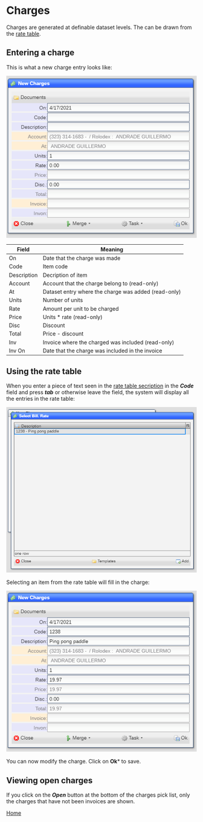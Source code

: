 # Charges

Charges are generated at definable dataset levels.  The can be drawn from the [rate table](README_B_RATE.md).

## Entering a charge

This is what a new charge entry looks like:

![image](images/Billc1.png)

|Field|Meaning|
|-|-|
|On|Date that the charge was made|
|Code|Item code|
|Description|Decription of item|
|Account|Account that the charge belong to (read-only)|
|At|Dataset entry where the charge was added (read-only)|
|Units|Number of units|
|Rate|Amount per unit to be charged|
|Price|Units * rate (read-only)|
|Disc|Discount|
|Total|Price - discount|
|Inv|Invoice where the charged was included (read-only)|
|Inv On|Date that the charge was included in the invoice|

## Using the rate table

When you enter a piece of text seen in the [rate table secription](README_B_RATE.md) in the ***Code*** field and press ***tab*** or otherwise
leave the field, the system will display all the entries in the rate table:

![image](images/Billc2.png)

Selecting an item from the rate table will fill in the charge:

![image](images/Billc3.png)

You can now modify the charge.  Click on **Ok*** to save.

## Viewing open charges

If you click on the ***Open*** button at the bottom of the charges pick list, only the charges that have not been invoices are shown.

[Home](../README.md)
